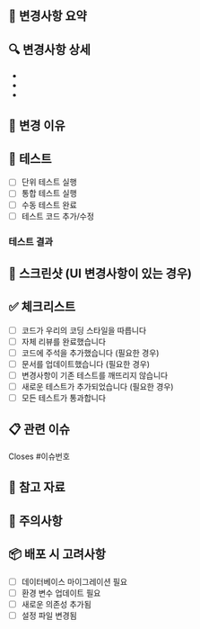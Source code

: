 ## 📝 변경사항 요약
<!-- 이 PR에서 변경된 내용을 간단히 설명해주세요 -->

## 🔍 변경사항 상세
<!-- 변경된 내용을 자세히 설명해주세요 -->
- 
- 
- 

## 🚀 변경 이유
<!-- 왜 이 변경이 필요한지 설명해주세요 -->

## 🧪 테스트
<!-- 어떻게 테스트했는지 설명해주세요 -->
- [ ] 단위 테스트 실행
- [ ] 통합 테스트 실행  
- [ ] 수동 테스트 완료
- [ ] 테스트 코드 추가/수정

### 테스트 결과
<!-- 테스트 결과를 공유해주세요 -->

## 📸 스크린샷 (UI 변경사항이 있는 경우)
<!-- UI 변경사항이 있다면 스크린샷을 첨부해주세요 -->

## ✅ 체크리스트
- [ ] 코드가 우리의 코딩 스타일을 따릅니다
- [ ] 자체 리뷰를 완료했습니다
- [ ] 코드에 주석을 추가했습니다 (필요한 경우)
- [ ] 문서를 업데이트했습니다 (필요한 경우)
- [ ] 변경사항이 기존 테스트를 깨뜨리지 않습니다
- [ ] 새로운 테스트가 추가되었습니다 (필요한 경우)
- [ ] 모든 테스트가 통과합니다

## 📋 관련 이슈
<!-- 관련된 이슈가 있다면 링크해주세요 -->
Closes #이슈번호

## 🔗 참고 자료
<!-- 참고한 자료나 문서가 있다면 링크해주세요 -->

## 🚨 주의사항
<!-- 리뷰어가 특별히 주의깊게 봐야할 부분이 있다면 설명해주세요 -->

## 📦 배포 시 고려사항
<!-- 배포 시 고려해야할 사항이 있다면 설명해주세요 -->
- [ ] 데이터베이스 마이그레이션 필요
- [ ] 환경 변수 업데이트 필요
- [ ] 새로운 의존성 추가됨
- [ ] 설정 파일 변경됨 